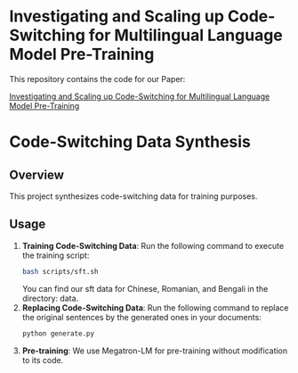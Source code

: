 # Investigating and Scaling up Code-Switching for Multilingual Language Model Pre-Training
This repository contains the code for our Paper: 

[Investigating and Scaling up Code-Switching for Multilingual Language Model Pre-Training](https://arxiv.org/abs/2504.01801)

# Code-Switching Data Synthesis

## Overview

This project synthesizes code-switching data for training purposes.

## Usage

1. **Training Code-Switching Data**:
   Run the following command to execute the training script:
   ```bash
   bash scripts/sft.sh
   ```
   You can find our sft data for Chinese, Romanian, and Bengali in the directory: data.
2. **Replacing Code-Switching Data**:
   Run the following command to replace the original sentences by the generated ones in your documents:
   ```bash
   python generate.py
   ```
3. **Pre-training**:
   We use Megatron-LM for pre-training without modification to its code.
   